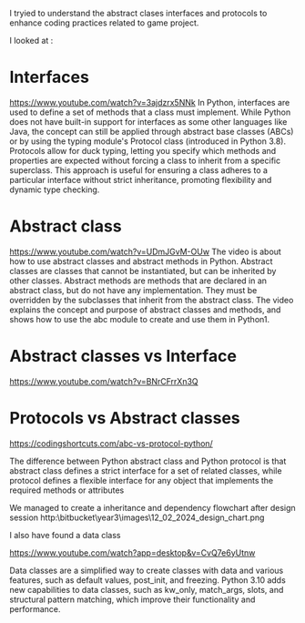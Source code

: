 I tryied to understand the abstract clases interfaces and protocols to enhance 
coding practices related to game project.

I looked at :
# Interfaces
https://www.youtube.com/watch?v=3ajdzrx5NNk
In Python, interfaces are used to define a set of methods that a class must implement. While Python does not have built-in support for interfaces as some other languages like Java, the concept can still be applied through abstract base classes (ABCs) or by using the typing module's Protocol class (introduced in Python 3.8). Protocols allow for duck typing, letting you specify which methods and properties are expected without forcing a class to inherit from a specific superclass. This approach is useful for ensuring a class adheres to a particular interface without strict inheritance, promoting flexibility and dynamic type checking.

# Abstract class
https://www.youtube.com/watch?v=UDmJGvM-OUw
The video is about how to use abstract classes and abstract methods in Python. Abstract classes are classes that cannot be instantiated, but can be inherited by other classes. Abstract methods are methods that are declared in an abstract class, but do not have any implementation. They must be overridden by the subclasses that inherit from the abstract class. The video explains the concept and purpose of abstract classes and methods, and shows how to use the abc module to create and use them in Python1.

# Abstract classes vs Interface
https://www.youtube.com/watch?v=BNrCFrrXn3Q

# Protocols vs Abstract classes
https://codingshortcuts.com/abc-vs-protocol-python/

The difference between Python abstract class and Python protocol is that abstract class defines a strict interface for a set of related classes, while protocol defines a flexible interface for any object that implements the required methods or attributes

We managed to create a inheritance and dependency flowchart after design session
http:\\bitbucket\year3\images\12_02_2024_design_chart.png

I also have found a data class

https://www.youtube.com/watch?app=desktop&v=CvQ7e6yUtnw

Data classes are a simplified way to create classes with data and various features, such as default values, post_init, and freezing. Python 3.10 adds new capabilities to data classes, such as kw_only, match_args, slots, and structural pattern matching, which improve their functionality and performance.